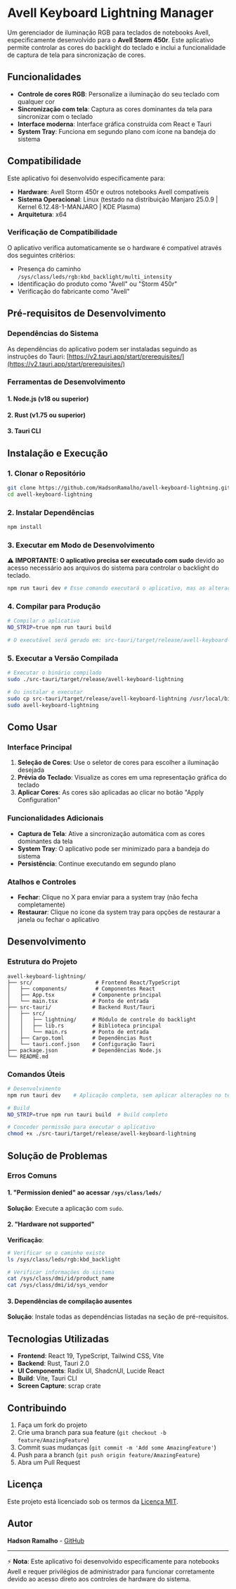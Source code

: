 # Avell Keyboard Lightning Manager

Um gerenciador de iluminação RGB para teclados de notebooks Avell, especificamente desenvolvido para o **Avell Storm 450r**. Este aplicativo permite controlar as cores do backlight do teclado e inclui a funcionalidade de captura de tela para sincronização de cores.

## Funcionalidades

-  **Controle de cores RGB**: Personalize a iluminação do seu teclado com qualquer cor
-  **Sincronização com tela**: Captura as cores dominantes da tela para sincronizar com o teclado
-  **Interface moderna**: Interface gráfica construída com React e Tauri
-  **System Tray**: Funciona em segundo plano com ícone na bandeja do sistema

## Compatibilidade

Este aplicativo foi desenvolvido especificamente para:
- **Hardware**: Avell Storm 450r e outros notebooks Avell compatíveis
- **Sistema Operacional**: Linux (testado na distribuição Manjaro 25.0.9 | Kernel 6.12.48-1-MANJARO | KDE Plasma)
- **Arquitetura**: x64

### Verificação de Compatibilidade

O aplicativo verifica automaticamente se o hardware é compatível através dos seguintes critérios:
- Presença do caminho `/sys/class/leds/rgb:kbd_backlight/multi_intensity`
- Identificação do produto como "Avell" ou "Storm 450r"
- Verificação do fabricante como "Avell"

## Pré-requisitos de Desenvolvimento

### Dependências do Sistema
As dependências do aplicativo podem ser instaladas seguindo as instruções do Tauri:
[https://v2.tauri.app/start/prerequisites/](https://v2.tauri.app/start/prerequisites/)

### Ferramentas de Desenvolvimento

#### 1. Node.js (v18 ou superior)

#### 2. Rust (v1.75 ou superior)

#### 3. Tauri CLI

## Instalação e Execução

### 1. Clonar o Repositório
```bash
git clone https://github.com/HadsonRamalho/avell-keyboard-lightning.git
cd avell-keyboard-lightning
```

### 2. Instalar Dependências
```bash
npm install
```

### 3. Executar em Modo de Desenvolvimento

⚠️ **IMPORTANTE: O aplicativo precisa ser executado com sudo** devido ao acesso necessário aos arquivos do sistema para controlar o backlight do teclado.

```bash
npm run tauri dev # Esse comando executará o aplicativo, mas as alterações não serão aplicadas no teclado.
```

### 4. Compilar para Produção
```bash
# Compilar o aplicativo
NO_STRIP=true npm run tauri build

# O executável será gerado em: src-tauri/target/release/avell-keyboard-lightning
```

### 5. Executar a Versão Compilada
```bash
# Executar o binário compilado
sudo ./src-tauri/target/release/avell-keyboard-lightning

# Ou instalar e executar
sudo cp src-tauri/target/release/avell-keyboard-lightning /usr/local/bin/
sudo avell-keyboard-lightning
```

## Como Usar

### Interface Principal
1. **Seleção de Cores**: Use o seletor de cores para escolher a iluminação desejada
2. **Prévia do Teclado**: Visualize as cores em uma representação gráfica do teclado
3. **Aplicar Cores**: As cores são aplicadas ao clicar no botão "Apply Configuration"

### Funcionalidades Adicionais
- **Captura de Tela**: Ative a sincronização automática com as cores dominantes da tela
- **System Tray**: O aplicativo pode ser minimizado para a bandeja do sistema
- **Persistência**: Continue executando em segundo plano

### Atalhos e Controles
- **Fechar**: Clique no X para enviar para a system tray (não fecha completamente)
- **Restaurar**: Clique no ícone da system tray para opções de restaurar a janela ou fechar o aplicativo

## Desenvolvimento

### Estrutura do Projeto
```
avell-keyboard-lightning/
├── src/                    # Frontend React/TypeScript
│   ├── components/         # Componentes React
│   ├── App.tsx            # Componente principal
│   └── main.tsx           # Ponto de entrada
├── src-tauri/             # Backend Rust/Tauri
│   ├── src/
│   │   ├── lightning/     # Módulo de controle do backlight
│   │   ├── lib.rs         # Biblioteca principal
│   │   └── main.rs        # Ponto de entrada
│   ├── Cargo.toml         # Dependências Rust
│   └── tauri.conf.json    # Configuração Tauri
├── package.json           # Dependências Node.js
└── README.md
```

### Comandos Úteis
```bash
# Desenvolvimento
npm run tauri dev    # Aplicação completa, sem aplicar alterações no teclado

# Build
NO_STRIP=true npm run tauri build  # Build completo

# Conceder permissão para executar o aplicativo
chmod +x ./src-tauri/target/release/avell-keyboard-lightning
```

## Solução de Problemas

### Erros Comuns

#### 1. "Permission denied" ao acessar `/sys/class/leds/`
**Solução**: Execute a aplicação com `sudo`.

#### 2. "Hardware not supported"
**Verificação**:
```bash
# Verificar se o caminho existe
ls /sys/class/leds/rgb:kbd_backlight

# Verificar informações do sistema
cat /sys/class/dmi/id/product_name
cat /sys/class/dmi/id/sys_vendor
```

#### 3. Dependências de compilação ausentes
**Solução**: Instale todas as dependências listadas na seção de pré-requisitos.

## Tecnologias Utilizadas

- **Frontend**: React 19, TypeScript, Tailwind CSS, Vite
- **Backend**: Rust, Tauri 2.0
- **UI Components**: Radix UI, ShadcnUI, Lucide React
- **Build**: Vite, Tauri CLI
- **Screen Capture**: scrap crate

## Contribuindo

1. Faça um fork do projeto
2. Crie uma branch para sua feature (`git checkout -b feature/AmazingFeature`)
3. Commit suas mudanças (`git commit -m 'Add some AmazingFeature'`)
4. Push para a branch (`git push origin feature/AmazingFeature`)
5. Abra um Pull Request

## Licença

Este projeto está licenciado sob os termos da [Licença MIT](LICENSE).

## Autor

**Hadson Ramalho** - [GitHub](https://github.com/HadsonRamalho)

---

⚡ **Nota**: Este aplicativo foi desenvolvido especificamente para notebooks Avell e requer privilégios de administrador para funcionar corretamente devido ao acesso direto aos controles de hardware do sistema.
